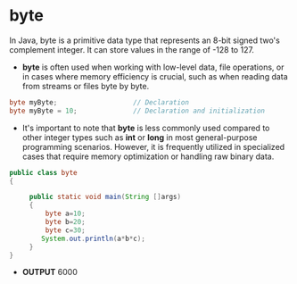 # byte
In Java, byte is a primitive data type that represents an 8-bit signed two's complement integer. It can store values in the range of -128 to 127.
* **byte** is often used when working with low-level data, file operations, or in cases where memory efficiency is crucial, such as when reading data from streams or files byte by byte.
 
```java
byte myByte;                   // Declaration
byte myByte = 10;              // Declaration and initialization
```

* It's important to note that **byte** is less commonly used compared to other integer types such as **int** or **long** in most general-purpose programming scenarios. However, it is frequently utilized in specialized cases that require memory optimization or handling raw binary data.

```java
public class byte
{

     public static void main(String []args)
     {
         byte a=10;
         byte b=20;
         byte c=30;
        System.out.println(a*b*c);
     }
}
```
* **OUTPUT**
6000